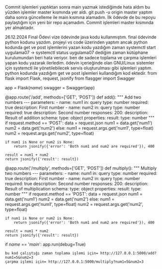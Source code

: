 Commit işlemleri yaptıktan sonra main yazmak istediğimde hata aldım bu yüzden işlemler master kısmında yer aldı. 
git push -u origin master yaptım daha sonra güncelleme ile main kısmına alamadım. 
İlk ödevde de bu repoyu paylaştığım için yeni bir repo açamadım.
Commit işlemleri master kısmında yer almaktadır.

26.12.2024 Final Ödevi
vize ödevinde java kodu kullanmıştım. final ödevinde python kodunu yazdım. projeyi vs code üzerinden yaptım ancak python kodunda get ve post işlemlerini yazan kodu yazdığım zaman systemctl start uygulama07 -> systemctl status uygulama07 dediğim zaman kütüphane kurulumundan beri hata veriyor. ben de sadece toplama ve çarpma işlemleri yapan kodu yazarak ilerledim. ödevin içerieğinde olan GNU/Linux sistemler için systemctl ile yönetilebilecek servis oluşturulması gibi işlemleri yaptım. 
python kodunda yazdığım get ve post işlemleri kullandığım kod ektedir.
from flask import Flask, request, jsonify
from flasgger import Swagger

app = Flask(_name_)
swagger = Swagger(app)

@app.route('/add', methods=['GET', 'POST'])
def add():
    """
    Add two numbers
    ---
    parameters:
      - name: num1
        in: query
        type: number
        required: true
        description: First number
      - name: num2
        in: query
        type: number
        required: true
        description: Second number
    responses:
      200:
        description: Result of addition
        schema:
          type: object
          properties:
            result:
              type: number
    """
    if request.method == 'POST':
        data = request.json
        num1 = data.get('num1')
        num2 = data.get('num2')
    else:
        num1 = request.args.get('num1', type=float)
        num2 = request.args.get('num2', type=float)

    if num1 is None or num2 is None:
        return jsonify({'error': 'Both num1 and num2 are required'}), 400
    
    result = num1 + num2
    return jsonify({'result': result})

@app.route('/multiply', methods=['GET', 'POST'])
def multiply():
    """
    Multiply two numbers
    ---
    parameters:
      - name: num1
        in: query
        type: number
        required: true
        description: First number
      - name: num2
        in: query
        type: number
        required: true
        description: Second number
    responses:
      200:
        description: Result of multiplication
        schema:
          type: object
          properties:
            result:
              type: number
    """
    if request.method == 'POST':
        data = request.json
        num1 = data.get('num1')
        num2 = data.get('num2')
    else:
        num1 = request.args.get('num1', type=float)
        num2 = request.args.get('num2', type=float)

    if num1 is None or num2 is None:
        return jsonify({'error': 'Both num1 and num2 are required'}), 400
    
    result = num1 * num2
    return jsonify({'result': result})

if _name_ == '_main_':
    app.run(debug=True)

    bu kod çalıştığı zaman toplama işlemi için= http://127.0.0.1:5000/add?num1=5&num2=3
    çarpma işlemi için= http://127.0.0.1:5000/multiply?num1=5&num2=3
